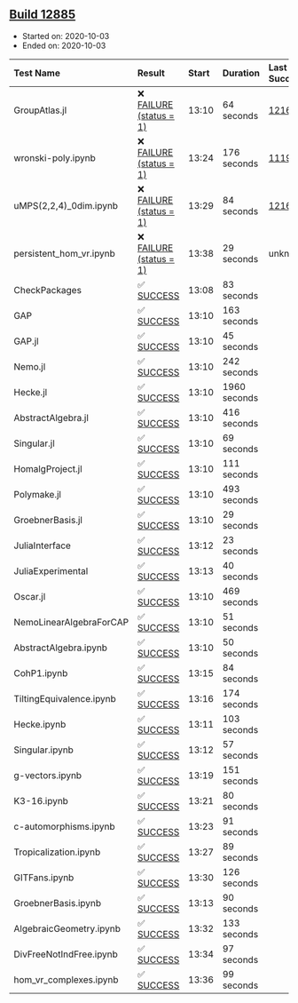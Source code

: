 ## [Build 12885](https://oscarci.mathematik.uni-kl.de/job/oscar/12885/)

* Started on: 2020-10-03
* Ended on: 2020-10-03

| Test Name    | Result | Start | Duration | Last Success | First Failure |
|:-------------|:-------|:------|:---------|:-------------|:--------------|
| GroupAtlas.jl | ❌ [FAILURE (status = 1)](https://oscarci.mathematik.uni-kl.de/job/oscar/12885/artifact/logs/build-12885/GroupAtlas.jl.log) | 13:10 | 64 seconds | [12167](https://oscarci.mathematik.uni-kl.de/job/oscar/12167/) | [12168](https://oscarci.mathematik.uni-kl.de/job/oscar/12168/) |
| wronski-poly.ipynb | ❌ [FAILURE (status = 1)](https://oscarci.mathematik.uni-kl.de/job/oscar/12885/artifact/logs/build-12885/wronski-poly.ipynb.log) | 13:24 | 176 seconds | [11192](https://oscarci.mathematik.uni-kl.de/job/oscar/11192/) | [11193](https://oscarci.mathematik.uni-kl.de/job/oscar/11193/) |
| uMPS(2,2,4)_0dim.ipynb | ❌ [FAILURE (status = 1)](https://oscarci.mathematik.uni-kl.de/job/oscar/12885/artifact/logs/build-12885/uMPS-2-2-4-_0dim.ipynb.log) | 13:29 | 84 seconds | [12167](https://oscarci.mathematik.uni-kl.de/job/oscar/12167/) | [12168](https://oscarci.mathematik.uni-kl.de/job/oscar/12168/) |
| persistent_hom_vr.ipynb | ❌ [FAILURE (status = 1)](https://oscarci.mathematik.uni-kl.de/job/oscar/12885/artifact/logs/build-12885/persistent_hom_vr.ipynb.log) | 13:38 | 29 seconds | unknown | unknown |
| CheckPackages | ✅ [SUCCESS](https://oscarci.mathematik.uni-kl.de/job/oscar/12885/artifact/logs/build-12885/CheckPackages.log) | 13:08 | 83 seconds |  |  |
| GAP | ✅ [SUCCESS](https://oscarci.mathematik.uni-kl.de/job/oscar/12885/artifact/logs/build-12885/GAP.log) | 13:10 | 163 seconds |  |  |
| GAP.jl | ✅ [SUCCESS](https://oscarci.mathematik.uni-kl.de/job/oscar/12885/artifact/logs/build-12885/GAP.jl.log) | 13:10 | 45 seconds |  |  |
| Nemo.jl | ✅ [SUCCESS](https://oscarci.mathematik.uni-kl.de/job/oscar/12885/artifact/logs/build-12885/Nemo.jl.log) | 13:10 | 242 seconds |  |  |
| Hecke.jl | ✅ [SUCCESS](https://oscarci.mathematik.uni-kl.de/job/oscar/12885/artifact/logs/build-12885/Hecke.jl.log) | 13:10 | 1960 seconds |  |  |
| AbstractAlgebra.jl | ✅ [SUCCESS](https://oscarci.mathematik.uni-kl.de/job/oscar/12885/artifact/logs/build-12885/AbstractAlgebra.jl.log) | 13:10 | 416 seconds |  |  |
| Singular.jl | ✅ [SUCCESS](https://oscarci.mathematik.uni-kl.de/job/oscar/12885/artifact/logs/build-12885/Singular.jl.log) | 13:10 | 69 seconds |  |  |
| HomalgProject.jl | ✅ [SUCCESS](https://oscarci.mathematik.uni-kl.de/job/oscar/12885/artifact/logs/build-12885/HomalgProject.jl.log) | 13:10 | 111 seconds |  |  |
| Polymake.jl | ✅ [SUCCESS](https://oscarci.mathematik.uni-kl.de/job/oscar/12885/artifact/logs/build-12885/Polymake.jl.log) | 13:10 | 493 seconds |  |  |
| GroebnerBasis.jl | ✅ [SUCCESS](https://oscarci.mathematik.uni-kl.de/job/oscar/12885/artifact/logs/build-12885/GroebnerBasis.jl.log) | 13:10 | 29 seconds |  |  |
| JuliaInterface | ✅ [SUCCESS](https://oscarci.mathematik.uni-kl.de/job/oscar/12885/artifact/logs/build-12885/JuliaInterface.log) | 13:12 | 23 seconds |  |  |
| JuliaExperimental | ✅ [SUCCESS](https://oscarci.mathematik.uni-kl.de/job/oscar/12885/artifact/logs/build-12885/JuliaExperimental.log) | 13:13 | 40 seconds |  |  |
| Oscar.jl | ✅ [SUCCESS](https://oscarci.mathematik.uni-kl.de/job/oscar/12885/artifact/logs/build-12885/Oscar.jl.log) | 13:10 | 469 seconds |  |  |
| NemoLinearAlgebraForCAP | ✅ [SUCCESS](https://oscarci.mathematik.uni-kl.de/job/oscar/12885/artifact/logs/build-12885/NemoLinearAlgebraForCAP.log) | 13:10 | 51 seconds |  |  |
| AbstractAlgebra.ipynb | ✅ [SUCCESS](https://oscarci.mathematik.uni-kl.de/job/oscar/12885/artifact/logs/build-12885/AbstractAlgebra.ipynb.log) | 13:10 | 50 seconds |  |  |
| CohP1.ipynb | ✅ [SUCCESS](https://oscarci.mathematik.uni-kl.de/job/oscar/12885/artifact/logs/build-12885/CohP1.ipynb.log) | 13:15 | 84 seconds |  |  |
| TiltingEquivalence.ipynb | ✅ [SUCCESS](https://oscarci.mathematik.uni-kl.de/job/oscar/12885/artifact/logs/build-12885/TiltingEquivalence.ipynb.log) | 13:16 | 174 seconds |  |  |
| Hecke.ipynb | ✅ [SUCCESS](https://oscarci.mathematik.uni-kl.de/job/oscar/12885/artifact/logs/build-12885/Hecke.ipynb.log) | 13:11 | 103 seconds |  |  |
| Singular.ipynb | ✅ [SUCCESS](https://oscarci.mathematik.uni-kl.de/job/oscar/12885/artifact/logs/build-12885/Singular.ipynb.log) | 13:12 | 57 seconds |  |  |
| g-vectors.ipynb | ✅ [SUCCESS](https://oscarci.mathematik.uni-kl.de/job/oscar/12885/artifact/logs/build-12885/g-vectors.ipynb.log) | 13:19 | 151 seconds |  |  |
| K3-16.ipynb | ✅ [SUCCESS](https://oscarci.mathematik.uni-kl.de/job/oscar/12885/artifact/logs/build-12885/K3-16.ipynb.log) | 13:21 | 80 seconds |  |  |
| c-automorphisms.ipynb | ✅ [SUCCESS](https://oscarci.mathematik.uni-kl.de/job/oscar/12885/artifact/logs/build-12885/c-automorphisms.ipynb.log) | 13:23 | 91 seconds |  |  |
| Tropicalization.ipynb | ✅ [SUCCESS](https://oscarci.mathematik.uni-kl.de/job/oscar/12885/artifact/logs/build-12885/Tropicalization.ipynb.log) | 13:27 | 89 seconds |  |  |
| GITFans.ipynb | ✅ [SUCCESS](https://oscarci.mathematik.uni-kl.de/job/oscar/12885/artifact/logs/build-12885/GITFans.ipynb.log) | 13:30 | 126 seconds |  |  |
| GroebnerBasis.ipynb | ✅ [SUCCESS](https://oscarci.mathematik.uni-kl.de/job/oscar/12885/artifact/logs/build-12885/GroebnerBasis.ipynb.log) | 13:13 | 90 seconds |  |  |
| AlgebraicGeometry.ipynb | ✅ [SUCCESS](https://oscarci.mathematik.uni-kl.de/job/oscar/12885/artifact/logs/build-12885/AlgebraicGeometry.ipynb.log) | 13:32 | 133 seconds |  |  |
| DivFreeNotIndFree.ipynb | ✅ [SUCCESS](https://oscarci.mathematik.uni-kl.de/job/oscar/12885/artifact/logs/build-12885/DivFreeNotIndFree.ipynb.log) | 13:34 | 97 seconds |  |  |
| hom_vr_complexes.ipynb | ✅ [SUCCESS](https://oscarci.mathematik.uni-kl.de/job/oscar/12885/artifact/logs/build-12885/hom_vr_complexes.ipynb.log) | 13:36 | 99 seconds |  |  |
